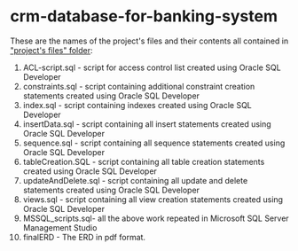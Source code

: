 # crm-database-for-banking-system

These are the names of the project's files and their contents all contained in ["project's files" folder](https://github.com/adedamola26/crm-database-for-banking-system/tree/main/project's%20files):
1.	ACL-script.sql - script for access control list created using Oracle SQL Developer
2.	constraints.sql - script containing additional constraint creation statements created using Oracle SQL Developer
3.	index.sql - script containing indexes created using Oracle SQL Developer
4.	insertData.sql - script containing all insert statements created using Oracle SQL Developer 
5.	sequence.sql - script containing all sequence statements created using Oracle SQL Developer
6.	tableCreation.SQL - script containing all table creation statements created using Oracle SQL Developer
7.	updateAndDelete.sql - script containing all update and delete statements created using Oracle SQL Developer
8.	views.sql - script containing all view creation statements created using Oracle SQL Developer
9.	MSSQL_scripts.sql- all the above work repeated in Microsoft SQL Server Management Studio
10.	finalERD - The ERD in pdf format.
